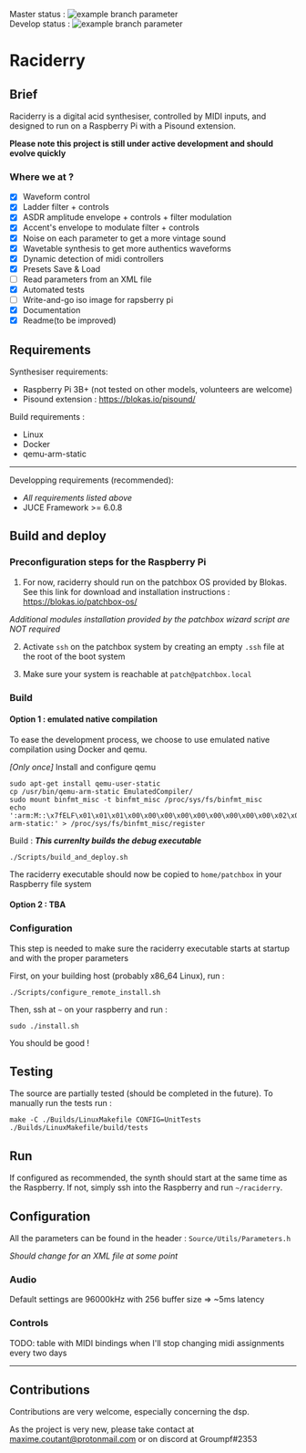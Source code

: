 Master status : ![example branch parameter](https://github.com//maxmarsc/raciderry/actions/workflows/unittests.yml/badge.svg?branch=master)  
Develop status : ![example branch parameter](https://github.com//maxmarsc/raciderry/actions/workflows/unittests.yml/badge.svg?branch=develop)
# Raciderry

## Brief
Raciderry is a digital acid synthesiser, controlled by MIDI inputs, and designed
to run on a Raspberry Pi with a Pisound extension.

**Please note this project is still under active development and should evolve
quickly**

### Where we at ?
 - [x] Waveform control
 - [x] Ladder filter + controls
 - [x] ASDR amplitude envelope + controls + filter modulation
 - [x] Accent's envelope to modulate filter + controls
 - [x] Noise on each parameter to get a more vintage sound
 - [x] Wavetable synthesis to get more authentics waveforms
 - [x] Dynamic detection of midi controllers
 - [x] Presets Save & Load
 - [ ] Read parameters from an XML file
 - [x] Automated tests
 - [ ] Write-and-go iso image for rapsberry pi
 - [x] Documentation
 - [x] Readme(to be improved)

## Requirements
Synthesiser requirements:
 - Raspberry Pi 3B+ (not tested on other models, volunteers are welcome)
 - Pisound extension : https://blokas.io/pisound/

Build requirements :
 - Linux
 - Docker
 - qemu-arm-static

---

Developping requirements (recommended):
 - *All requirements listed above*
 - JUCE Framework >= 6.0.8

## Build and deploy

### Preconfiguration steps for the Raspberry Pi
1. For now, raciderry should run on the patchbox OS provided by Blokas. See this 
link for download and installation instructions :  
https://blokas.io/patchbox-os/

*Additional modules installation provided by the patchbox wizard script are NOT
required*

2. Activate `ssh` on the patchbox system by creating an empty `.ssh` file at
the root of the boot system

3. Make sure your system is reachable at `patch@patchbox.local`


### Build
#### Option 1 : emulated native compilation
To ease the development process, we choose to use emulated native compilation
using Docker and qemu. 


*[Only once]* Install  and configure qemu
```shell
sudo apt-get install qemu-user-static
cp /usr/bin/qemu-arm-static EmulatedCompiler/
sudo mount binfmt_misc -t binfmt_misc /proc/sys/fs/binfmt_misc
echo ':arm:M::\x7fELF\x01\x01\x01\x00\x00\x00\x00\x00\x00\x00\x00\x00\x02\x00\x28\x00:\xff\xff\xff\xff\xff\xff\xff\x00\xff\xff\xff\xff\xff\xff\xff\xff\xfe\xff\xff\xff:/usr/bin/qemu-arm-static:' > /proc/sys/fs/binfmt_misc/register
```

Build : ***This currenlty builds the debug executable***
```shell
./Scripts/build_and_deploy.sh
```

The raciderry executable should now be copied to `home/patchbox` in your 
Raspberry file system

#### Option 2 : TBA

### Configuration
This step is needed to make sure the raciderry executable starts at startup and 
with the proper parameters

First, on your building host (probably x86_64 Linux), run :
```shell
./Scripts/configure_remote_install.sh
```

Then, ssh at `~` on your raspberry and run :
```shell
sudo ./install.sh
```

You should be good !

## Testing
The source are partially tested (should be completed in the future). To manually
run the tests run :
```shell
make -C ./Builds/LinuxMakefile CONFIG=UnitTests
./Builds/LinuxMakefile/build/tests
```

## Run
If configured as recommended, the synth should start at the same time as the 
Raspberry. If not, simply ssh into the Raspberry and run `~/raciderry`.

## Configuration
All the parameters can be found in the header : `Source/Utils/Parameters.h`

*Should change for an XML file at some point*

### Audio
Default settings are 96000kHz with 256 buffer size => ~5ms latency

### Controls
TODO: table with MIDI bindings when I'll stop changing midi assignments every
two days

---
## Contributions
Contributions are very welcome, especially concerning the dsp.


As the project is very new, please take contact at maxime.coutant@protonmail.com
or on discord at Groumpf#2353

